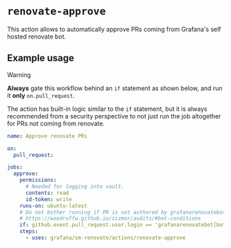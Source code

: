 # `renovate-approve`

This action allows to automatically approve PRs coming from Grafana's self hosted renovate bot.

## Example usage

> [!WARNING]
> **Always** gate this workflow behind an `if` statement as shown below, and run it **only** `on.pull_request`.

The action has built-in logic similar to the `if` statement, but it is always recommended from a security perspective to not just run the job altogether for PRs not coming from renovate.

```yaml
name: Approve renovate PRs

on:
  pull_request:

jobs:
  approve:
    permissions:
      # Needed for logging into vault.
      contents: read
      id-token: write
    runs-on: ubuntu-latest
    # Do not bother running if PR is not authored by grafanarenovatebot.
    # https://woodruffw.github.io/zizmor/audits/#bot-conditions
    if: github.event.pull_request.user.login == 'grafanarenovatebot[bot]' && github.repository == github.event.pull_request.head.repo.full_name
    steps:
      - uses: grafana/sm-renovate/actions/renovate-approve
```
